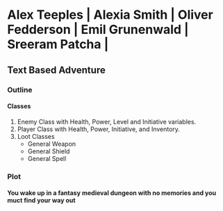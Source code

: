 # Alex Teeples | Alexia Smith | Oliver Fedderson | Emil Grunenwald | Sreeram Patcha |
##  Text Based Adventure


### Outline
#### Classes
1. Enemy Class with Health, Power, Level and Initiative variables.
2. Player Class with Health, Power, Initiative, and Inventory.
3. Loot Classes
    * General Weapon
    * General Shield
    * General Spell

### Plot
#### You wake up in a fantasy medieval dungeon with no memories and you muct find your way out
